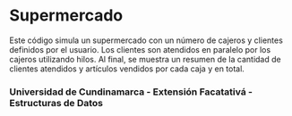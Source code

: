 # Supermercado
Este código simula un supermercado con un número de cajeros y clientes definidos por el usuario. Los clientes son atendidos en paralelo por los cajeros utilizando hilos. Al final, se muestra un resumen de la cantidad de clientes atendidos y artículos vendidos por cada caja y en total.

### Universidad de Cundinamarca - Extensión Facatativá - Estructuras de Datos
